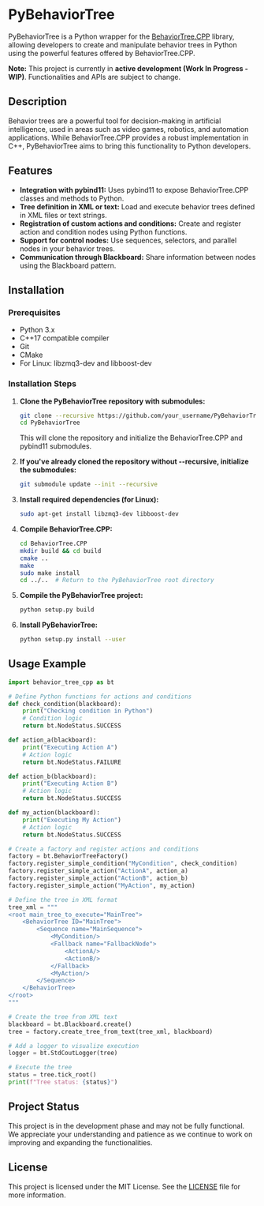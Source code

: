 # PyBehaviorTree

PyBehaviorTree is a Python wrapper for the [BehaviorTree.CPP](https://github.com/BehaviorTree/BehaviorTree.CPP) library, allowing developers to create and manipulate behavior trees in Python using the powerful features offered by BehaviorTree.CPP.

**Note:** This project is currently in **active development (Work In Progress - WIP)**. Functionalities and APIs are subject to change.

## Description

Behavior trees are a powerful tool for decision-making in artificial intelligence, used in areas such as video games, robotics, and automation applications. While BehaviorTree.CPP provides a robust implementation in C++, PyBehaviorTree aims to bring this functionality to Python developers.

## Features

- **Integration with pybind11:** Uses pybind11 to expose BehaviorTree.CPP classes and methods to Python.
- **Tree definition in XML or text:** Load and execute behavior trees defined in XML files or text strings.
- **Registration of custom actions and conditions:** Create and register action and condition nodes using Python functions.
- **Support for control nodes:** Use sequences, selectors, and parallel nodes in your behavior trees.
- **Communication through Blackboard:** Share information between nodes using the Blackboard pattern.

## Installation

### Prerequisites

- Python 3.x
- C++17 compatible compiler
- Git
- CMake
- For Linux: libzmq3-dev and libboost-dev

### Installation Steps

1. **Clone the PyBehaviorTree repository with submodules:**

   ```bash
   git clone --recursive https://github.com/your_username/PyBehaviorTree.git
   cd PyBehaviorTree
   ```

   This will clone the repository and initialize the BehaviorTree.CPP and pybind11 submodules.

2. **If you've already cloned the repository without --recursive, initialize the submodules:**

   ```bash
   git submodule update --init --recursive
   ```

3. **Install required dependencies (for Linux):**

   ```bash
   sudo apt-get install libzmq3-dev libboost-dev
   ```

4. **Compile BehaviorTree.CPP:**

   ```bash
   cd BehaviorTree.CPP
   mkdir build && cd build
   cmake ..
   make
   sudo make install
   cd ../..  # Return to the PyBehaviorTree root directory
   ```

5. **Compile the PyBehaviorTree project:**

   ```bash
   python setup.py build
   ```

6. **Install PyBehaviorTree:**

   ```bash
   python setup.py install --user
   ```

## Usage Example

```python
import behavior_tree_cpp as bt

# Define Python functions for actions and conditions
def check_condition(blackboard):
    print("Checking condition in Python")
    # Condition logic
    return bt.NodeStatus.SUCCESS

def action_a(blackboard):
    print("Executing Action A")
    # Action logic
    return bt.NodeStatus.FAILURE

def action_b(blackboard):
    print("Executing Action B")
    # Action logic
    return bt.NodeStatus.SUCCESS

def my_action(blackboard):
    print("Executing My Action")
    # Action logic
    return bt.NodeStatus.SUCCESS

# Create a factory and register actions and conditions
factory = bt.BehaviorTreeFactory()
factory.register_simple_condition("MyCondition", check_condition)
factory.register_simple_action("ActionA", action_a)
factory.register_simple_action("ActionB", action_b)
factory.register_simple_action("MyAction", my_action)

# Define the tree in XML format
tree_xml = """
<root main_tree_to_execute="MainTree">
    <BehaviorTree ID="MainTree">
        <Sequence name="MainSequence">
            <MyCondition/>
            <Fallback name="FallbackNode">
                <ActionA/>
                <ActionB/>
            </Fallback>
            <MyAction/>
        </Sequence>
    </BehaviorTree>
</root>
"""

# Create the tree from XML text
blackboard = bt.Blackboard.create()
tree = factory.create_tree_from_text(tree_xml, blackboard)

# Add a logger to visualize execution
logger = bt.StdCoutLogger(tree)

# Execute the tree
status = tree.tick_root()
print(f"Tree status: {status}")
```

## Project Status

This project is in the development phase and may not be fully functional. We appreciate your understanding and patience as we continue to work on improving and expanding the functionalities.

## License

This project is licensed under the MIT License. See the [LICENSE](LICENSE) file for more information.

